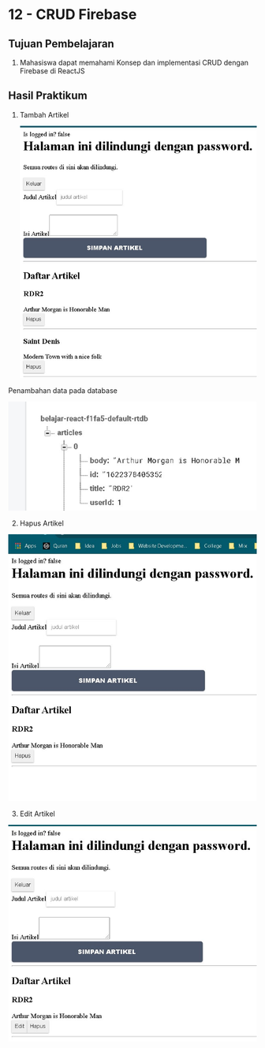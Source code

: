 # 12 - CRUD Firebase

## Tujuan Pembelajaran

1. Mahasiswa dapat memahami Konsep dan implementasi CRUD dengan Firebase di ReactJS

## Hasil Praktikum

1. Tambah Artikel

   ![SS](img/Screenshot_1.jpg)

Penambahan data pada database

![SS](img/Screenshot_4.jpg)

2. Hapus Artikel

![SS](img/Screenshot_2.jpg)

3. Edit Artikel

![SS](img/Screenshot_3.jpg)
